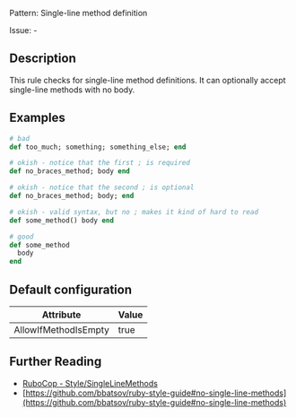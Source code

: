 Pattern: Single-line method definition

Issue: -

## Description

This rule checks for single-line method definitions. It can optionally accept single-line methods with no body.

## Examples

```ruby
# bad
def too_much; something; something_else; end

# okish - notice that the first ; is required
def no_braces_method; body end

# okish - notice that the second ; is optional
def no_braces_method; body; end

# okish - valid syntax, but no ; makes it kind of hard to read
def some_method() body end

# good
def some_method
  body
end
```

## Default configuration

Attribute | Value
--- | ---
AllowIfMethodIsEmpty | true

## Further Reading

* [RuboCop - Style/SingleLineMethods](https://rubocop.readthedocs.io/en/latest/cops_style/#stylesinglelinemethods)
* [https://github.com/bbatsov/ruby-style-guide#no-single-line-methods](https://github.com/bbatsov/ruby-style-guide#no-single-line-methods)
